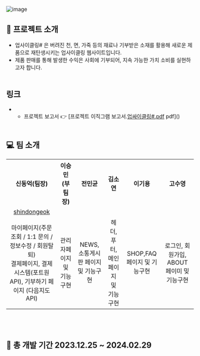 ![image](https://github.com/user-attachments/assets/b6145236-e53e-47a4-9c3d-0d082c9b676b)


## 📌 프로젝트 소개
- 업사이클링# 은 버려진 천, 면, 가죽 등의 재료나 기부받은 소재를 활용해 새로운 제품으로 재탄생시키는 업사이클링 웹사이트입니다.
- 제품 판매를 통해 발생한 수익은 사회에 기부되어, 지속 가능한 가치 소비를 실현하고자 합니다.
<br><br>

## 링크
- - 프로젝트 보고서 👉 [프로젝트 이직그램 보고서.[업싸이클링#.pdf](https://github.com/user-attachments/files/20442033/default.pdf)
pdf]()
<br><br>

 ## 💻 팀 소개
  <table>
    <tbody>
      <th align="center">신동억(팀장)</th>
      <th align="center">이승민(부팀장)</th>
      <th align="center">전민균</th>
      <th align="center">김소연</th>
      <th align="center">이기용</th>
      <th align="center">고수영</th>
      <tr>
        <td align="center"><a href="https://github.com/shindongeok">shindongeok</td>
        <td align="center"><a href=""></td>
        <td align="center"><a href=""></td>
        <td align="center"><a href=""></td>
        <td align="center"><a href=""></td>
        <td align="center"><a href=""></td> 
      </tr>
      <tr>
        <td align="center">마이페이지(주문조회 / 1:1 문의 / 정보수정 / 회원탈퇴)<br> 결제페이지, 결제 시스템(포트원 API), 기부하기 페이지 (다음지도 API)</td>
        <td align="center">관리자페이지 및 기능 구현</td>
        <td align="center">NEWS, 소통게시판 페이지 및 기능구현</td>
        <td align="center">헤더, 푸터, 메인페이지 및 기능구현</td>
        <td align="center">SHOP,FAQ 페이지 및 기능구현</td>
        <td align="center">로그인, 회원가입, ABOUT 페이미 밎 기능구현</td>
      </tr>
    </tbody>
  </table>
  <br></br>

  ## 📅 총 개발 기간 2023.12.25 ~ 2024.02.29
  <br><br>
  
